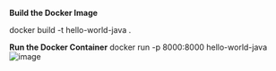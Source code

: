 **Build the Docker Image**

docker build -t hello-world-java .

**Run the Docker Container**
docker run -p 8000:8000 hello-world-java
![image](https://github.com/user-attachments/assets/e974bd5a-7234-427c-b1f6-5b4d9f6d9848)


